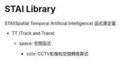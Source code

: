# STAI Library

STAI(Spatial Temporal Artificial Intelligence) 函式庫定義

- TT (Track and Trace)

    - space: 空間函式

        - cctv: CCTV影像和空間轉換算式
